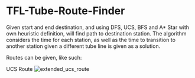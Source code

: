 # TFL-Tube-Route-Finder

Given start and end destination, and using DFS, UCS, BFS and A* Star with own heuristic definition, will find path to destination station. The algorithm considers the time for each station, as well as the time to transition to another station given a different tube line is given as a solution.

Routes can be given, like such:

UCS Route
![extended_ucs_route](https://github.com/makiisthenes/TFL-Tube-Route-Finder/assets/52138450/3afcd2d7-d638-4a11-8e92-1049c7f4497e)
